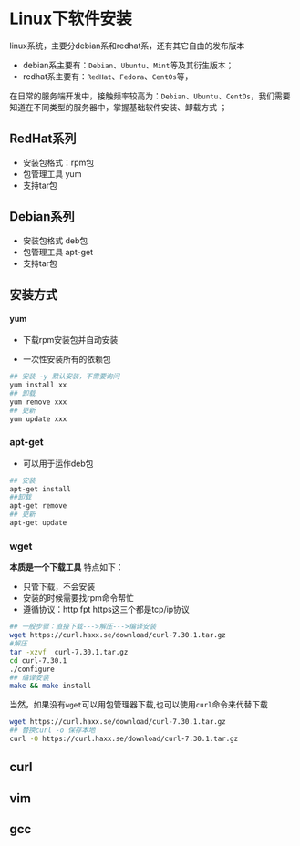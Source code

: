# Linux下软件安装

linux系统，主要分debian系和redhat系，还有其它自由的发布版本

- debian系主要有：`Debian`、`Ubuntu`、`Mint`等及其衍生版本；
- redhat系主要有：`RedHat`、`Fedora`、`CentOs`等，

在日常的服务端开发中，接触频率较高为：`Debian`、`Ubuntu`、`CentOs`，我们需要知道在不同类型的服务器中，掌握基础软件安装、卸载方式
；

## RedHat系列

- 安装包格式：rpm包
- 包管理工具 yum
- 支持tar包

## Debian系列

- 安装包格式 deb包
- 包管理工具 apt-get
- 支持tar包

## 安装方式

#### yum

- 下载rpm安装包并自动安装

- 一次性安装所有的依赖包

```bash
## 安装 -y 默认安装，不需要询问
yum install xx
## 卸载
yum remove xxx
## 更新
yum update xxx
```

### apt-get

- 可以用于运作deb包

```bash
## 安装
apt-get install
##卸载
apt-get remove
## 更新
apt-get update
```

### wget

**本质是一个下载工具** 特点如下：

- 只管下载，不会安装
- 安装的时候需要找rpm命令帮忙
- 遵循协议：http fpt https这三个都是tcp/ip协议

```bash
## 一般步骤：直接下载--->解压--->编译安装
wget https://curl.haxx.se/download/curl-7.30.1.tar.gz
#解压
tar -xzvf  curl-7.30.1.tar.gz 
cd curl-7.30.1
./configure
## 编译安装
make && make install
```

当然，如果没有`wget`可以用包管理器下载,也可以使用`curl`命令来代替下载

```bash
wget https://curl.haxx.se/download/curl-7.30.1.tar.gz
## 替换curl -o 保存本地
curl -O https://curl.haxx.se/download/curl-7.30.1.tar.gz

```

## curl

## vim

## gcc
